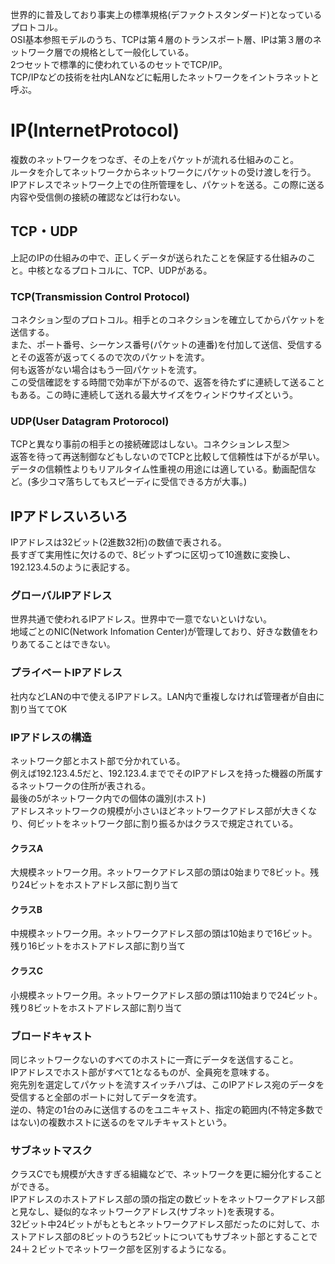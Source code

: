 世界的に普及しており事実上の標準規格(デファクトスタンダード)となっているプロトコル。<br>
OSI基本参照モデルのうち、TCPは第４層のトランスポート層、IPは第３層のネットワーク層での規格として一般化している。<br>
2つセットで標準的に使われているのセットでTCP/IP。<br>
TCP/IPなどの技術を社内LANなどに転用したネットワークをイントラネットと呼ぶ。
<h1>IP(InternetProtocol)</h1>
複数のネットワークをつなぎ、その上をパケットが流れる仕組みのこと。<br>
ルータを介してネットワークからネットワークにパケットの受け渡しを行う。<br>
IPアドレスでネットワーク上での住所管理をし、パケットを送る。この際に送る内容や受信側の接続の確認などは行わない。
<h2>TCP・UDP</h2>
上記のIPの仕組みの中で、正しくデータが送られたことを保証する仕組みのこと。中核となるプロトコルに、TCP、UDPがある。<br>
<h3>TCP(Transmission Control Protocol)</h3>
コネクション型のプロトコル。相手とのコネクションを確立してからパケットを送信する。<br>
また、ポート番号、シーケンス番号(パケットの連番)を付加して送信、受信するとその返答が返ってくるので次のパケットを流す。<br>
何も返答がない場合はもう一回パケットを流す。<br>
この受信確認をする時間で効率が下がるので、返答を待たずに連続して送ることもある。この時に連続して送れる最大サイズをウィンドウサイズという。
<h3>UDP(User Datagram Protorocol)</h3>
TCPと異なり事前の相手との接続確認はしない。コネクションレス型＞<br>
返答を待って再送制御などもしないのでTCPと比較して信頼性は下がるが早い。<br>
データの信頼性よりもリアルタイム性重視の用途には適している。動画配信など。(多少コマ落ちしてもスピーディに受信できる方が大事。)
<h2>IPアドレスいろいろ</h2>
IPアドレスは32ビット(2進数32桁)の数値で表される。<br>
長すぎて実用性に欠けるので、8ビットずつに区切って10進数に変換し、192.123.4.5のように表記する。
<h3>グローバルIPアドレス</h3>
世界共通で使われるIPアドレス。世界中で一意でないといけない。<br>
地域ごとのNIC(Network Infomation Center)が管理しており、好きな数値をわりあてることはできない。
<h3>プライベートIPアドレス</h3>
社内などLANの中で使えるIPアドレス。LAN内で重複しなければ管理者が自由に割り当ててOK
<h3>IPアドレスの構造</h3>
ネットワーク部とホスト部で分かれている。<br>
例えば192.123.4.5だと、192.123.4.まででそのIPアドレスを持った機器の所属するネットワークの住所が表される。<br>
最後の5がネットワーク内での個体の識別(ホスト)<br>
アドレスネットワークの規模が小さいほどネットワークアドレス部が大きくなり、何ビットをネットワーク部に割り振るかはクラスで規定されている。<br>
<h4>クラスA</h4>
大規模ネットワーク用。ネットワークアドレス部の頭は0始まりで8ビット。残り24ビットをホストアドレス部に割り当て
<h4>クラスB</h4>
中規模ネットワーク用。ネットワークアドレス部の頭は10始まりで16ビット。残り16ビットをホストアドレス部に割り当て
<h4>クラスC</h4>
小規模ネットワーク用。ネットワークアドレス部の頭は110始まりで24ビット。残り8ビットをホストアドレス部に割り当て
<h3>ブロードキャスト</h3>
同じネットワークないのすべてのホストに一斉にデータを送信すること。<br>
IPアドレスでホスト部がすべて1となるものが、全員宛を意味する。<br>
宛先別を選定してパケットを流すスイッチハブは、このIPアドレス宛のデータを受信すると全部のポートに対してデータを流す。<br>
逆の、特定の1台のみに送信するのをユニキャスト、指定の範囲内(不特定多数ではない)の複数ホストに送るのをマルチキャストという。
<h3>サブネットマスク</h3>
クラスCでも規模が大きすぎる組織などで、ネットワークを更に細分化することができる。<br>
IPアドレスのホストアドレス部の頭の指定の数ビットをネットワークアドレス部と見なし、疑似的なネットワークアドレス(サブネット)を表現する。<br>
32ビット中24ビットがもともとネットワークアドレス部だったのに対して、ホストアドレス部の8ビットのうち2ビットについてもサブネット部とすることで<br>
24＋２ビットでネットワーク部を区別するようになる。
